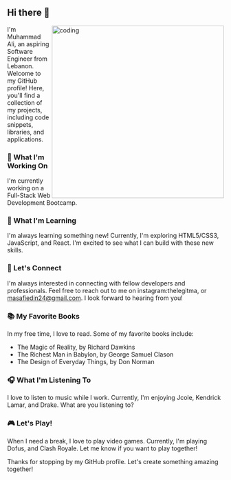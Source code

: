 ## Hi there 👋
<img align = "right" alt ="coding" width ="400" src ="https://imgur.com/a/Fhkcb1t">

I'm Muhammad Ali, an aspiring Software Engineer from Lebanon. Welcome to my GitHub profile! Here, you'll find a collection of my projects, including code snippets, libraries, and applications.

### 🔭 What I'm Working On

I'm currently working on a Full-Stack Web Development Bootcamp.

### 🌱 What I'm Learning

I'm always learning something new! Currently, I'm exploring HTML5/CSS3, JavaScript, and React. I'm excited to see what I can build with these new skills.

### 💬 Let's Connect

I'm always interested in connecting with fellow developers and professionals. Feel free to reach out to me on instagram:thelegitma, or masafiedin24@gmail.com. I look forward to hearing from you!

### 📚 My Favorite Books

In my free time, I love to read. Some of my favorite books include:

- The Magic of Reality, by Richard Dawkins
- The Richest Man in Babylon, by George Samuel Clason
- The Design of Everyday Things, by Don Norman

### 🎧 What I'm Listening To

I love to listen to music while I work. Currently, I'm enjoying Jcole, Kendrick Lamar, and Drake. What are you listening to?

### 🎮 Let's Play!

When I need a break, I love to play video games. Currently, I'm playing Dofus, and Clash Royale. Let me know if you want to play together!

Thanks for stopping by my GitHub profile. Let's create something amazing together!
